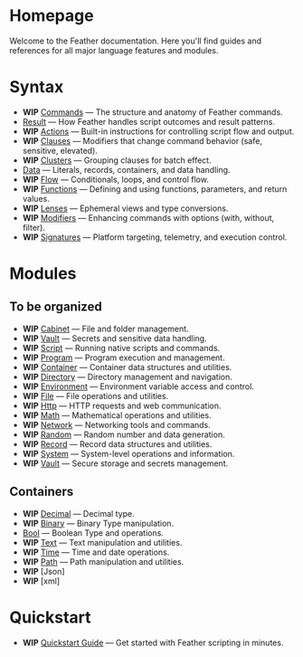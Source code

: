# Homepage

Welcome to the Feather documentation. Here you'll find guides and references for all major language features and modules.

# Syntax

- **WIP** [Commands](./syntax/commands.md) — The structure and anatomy of Feather commands.
- [Result](./syntax/result.md) — How Feather handles script outcomes and result patterns.
- **WIP** [Actions](./syntax/actions.md) — Built-in instructions for controlling script flow and output.
- **WIP** [Clauses](./syntax/clauses.md) — Modifiers that change command behavior (safe, sensitive, elevated).
- **WIP** [Clusters](./syntax/clusters.md) — Grouping clauses for batch effect.
- [Data](./syntax/data.md) — Literals, records, containers, and data handling.
- **WIP** [Flow](./syntax/flow.md) — Conditionals, loops, and control flow.
- **WIP** [Functions](./syntax/functions.md) — Defining and using functions, parameters, and return values.
- **WIP** [Lenses](./syntax/lenses.md) — Ephemeral views and type conversions.
- **WIP** [Modifiers](./syntax/modifiers.md) — Enhancing commands with options (with, without, filter).
- **WIP** [Signatures](./syntax/signatures.md) — Platform targeting, telemetry, and execution control.

# Modules

## To be organized

- **WIP** [Cabinet](./modules/cabinet.md) — File and folder management.
- **WIP** [Vault](./modules/vault.md) — Secrets and sensitive data handling.
- **WIP** [Script](./modules/script.md) — Running native scripts and commands.
- **WIP** [Program](./modules/program.md) — Program execution and management.
- **WIP** [Container](./modules/container.md) — Container data structures and utilities.
- **WIP** [Directory](./modules/directory.md) — Directory management and navigation.
- **WIP** [Environment](./modules/environment.md) — Environment variable access and control.
- **WIP** [File](./modules/file.md) — File operations and utilities.
- **WIP** [Http](./modules/http.md) — HTTP requests and web communication.
- **WIP** [Math](./modules/math.md) — Mathematical operations and utilities.
- **WIP** [Network](./modules/network.md) — Networking tools and commands.
- **WIP** [Random](./modules/random.md) — Random number and data generation.
- **WIP** [Record](./modules/record.md) — Record data structures and utilities.
- **WIP** [System](./modules/system.md) — System-level operations and information.
- **WIP** [Vault](./modules/vault.md) — Secure storage and secrets management.

## Containers

- **WIP** [Decimal](./modules/decimal.md) — Decimal type.
- **WIP** [Binary](./modules/binary.md) — Binary Type manipulation.
- [Bool](./modules/bool.md) — Boolean Type and operations.
- **WIP** [Text](./modules/text.md) — Text manipulation and utilities.
- **WIP** [Time](./modules/time.md) — Time and date operations.
- **WIP** [Path](./modules/path.md) — Path manipulation and utilities.
- **WIP** [Json]
- **WIP** [xml]

# Quickstart

- **WIP** [Quickstart Guide](./quickstart.md) — Get started with Feather scripting in minutes.
